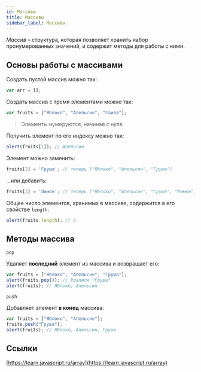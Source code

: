 ```yaml
---
id: Массивы
title: Массивы
sidebar_label: Массивы
---
```


*Массив* – структура, которая позволяет хранить набор пронумерованных значений, и содержит методы для работы с ними.

## Основы работы с массивами

Создать пустой массив можно так:
```js
var arr = [];
```

Создать массив с тремя элементами можно так:
```js
var fruits = ["Яблоко", "Апельсин", "Слива"];
```

>Элементы нумеруются, начиная с нуля.

Получить элемент по его индексу можно так:
```js
alert(fruits[1]); // Апельсин
```

Элемент можно заменить:
```js
fruits[2] = 'Груша'; // теперь ["Яблоко", "Апельсин", "Груша"]
```

…или добавить:
```js
fruits[3] = 'Лимон'; // теперь ["Яблоко", "Апельсин", "Груша", "Лимон"]
```

Общее число элементов, хранимых в массиве, содержится в его свойстве ```length```:
```js
alert(fruits.length); // 4
```

## Методы массива

```pop```

Удаляет **последний** элемент из массива и возвращает его:
```js
var fruits = ["Яблоко", "Апельсин", "Груша"];
alert(fruits.pop()); // Удалили "Груша"
alert(fruits); // Яблоко, Апельсин
```

```push```

Добавляет элемент **в конец** массива:
```js
var fruits = ["Яблоко", "Апельсин"];
fruits.push("Груша");
alert(fruits); // Яблоко, Апельсин, Груша
```

## Ссылки
[https://learn.javascript.ru/array](https://learn.javascript.ru/array)